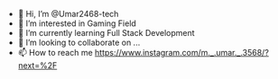 - 👋 Hi, I’m @Umar2468-tech 
- 👀 I’m interested in Gaming Field 
- 🌱 I’m currently learning Full Stack Development
- 💞️ I’m looking to collaborate on ...
- 📫 How to reach me https://www.instagram.com/m._.umar._.3568/?next=%2F

<!---
Umar2468-tech/Umar2468-tech is a ✨ special ✨ repository because its `README.md` (this file) appears on your GitHub profile.
You can click the Preview link to take a look at your changes.
--->
